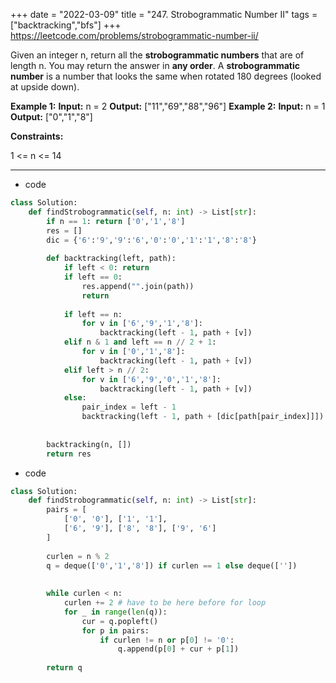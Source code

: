 +++ 
date = "2022-03-09"
title = "247. Strobogrammatic Number II"
tags = ["backtracking","bfs"]
+++
https://leetcode.com/problems/strobogrammatic-number-ii/

Given an integer n, return all the **strobogrammatic numbers** that are of length n. You may return the answer in **any order**.
A **strobogrammatic number** is a number that looks the same when rotated 180 degrees (looked at upside down).
 
**Example 1:**
**Input:** n = 2 **Output:** ["11","69","88","96"] 
**Example 2:**
**Input:** n = 1 **Output:** ["0","1","8"] 
 
**Constraints:**
  
 1 <= n <= 14

---
- code
```py
class Solution:
    def findStrobogrammatic(self, n: int) -> List[str]:
        if n == 1: return ['0','1','8']
        res = []
        dic = {'6':'9','9':'6','0':'0','1':'1','8':'8'}
            
        def backtracking(left, path):
            if left < 0: return
            if left == 0:
                res.append("".join(path))
                return
                
            if left == n:
                for v in ['6','9','1','8']:
                    backtracking(left - 1, path + [v])
            elif n & 1 and left == n // 2 + 1:
                for v in ['0','1','8']:
                    backtracking(left - 1, path + [v])
            elif left > n // 2:
                for v in ['6','9','0','1','8']:
                    backtracking(left - 1, path + [v])
            else:
                pair_index = left - 1
                backtracking(left - 1, path + [dic[path[pair_index]]])
                
                
        backtracking(n, [])
        return res
```
- code
```py
class Solution:
    def findStrobogrammatic(self, n: int) -> List[str]:
        pairs = [
            ['0', '0'], ['1', '1'], 
            ['6', '9'], ['8', '8'], ['9', '6']
        ]
        
        curlen = n % 2
        q = deque(['0','1','8']) if curlen == 1 else deque([''])
        
        
        while curlen < n:
            curlen += 2 # have to be here before for loop
            for _ in range(len(q)):
                cur = q.popleft()
                for p in pairs:
                    if curlen != n or p[0] != '0':
                        q.append(p[0] + cur + p[1])
            
        return q
```
